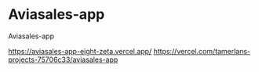 # Aviasales-app
 Aviasales-app

https://aviasales-app-eight-zeta.vercel.app/
https://vercel.com/tamerlans-projects-75706c33/aviasales-app
